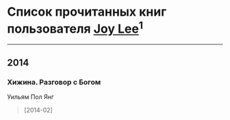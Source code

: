 # Список прочитанных книг пользователя [Joy Lee](http://vk.com/id116404238)<sup>1</sup>
---

## 2014

### Хижина. Разговор с Богом
Уильям Пол Янг
> [2014-02] 




